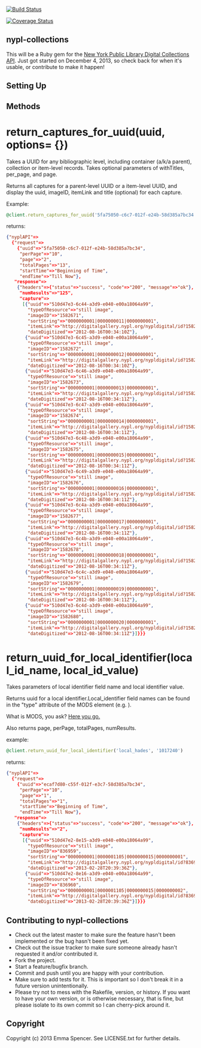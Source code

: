[![Build Status](https://travis-ci.org/enspencer/nypl-collections.png?branch=master)](https://travis-ci.org/enspencer/nypl-collections)

[![Coverage Status](https://coveralls.io/repos/enspencer/nypl-collections/badge.png)](https://coveralls.io/r/enspencer/nypl-collections)

## nypl-collections

This will be a Ruby gem for the [New York Public Library Digital Collections API](http://api.repo.nypl.org/). Just got started on December 4, 2013, so check back for when it's usable, or contribute to make it happen!

## Setting Up

## Methods

# return_captures_for_uuid(uuid, options= {})
Takes a UUID for any bibliographic level, including container (a/k/a parent), collection or item-level records. Takes optional parameters of withTitles, per_page, and page.

Returns all captures for a parent-level UUID or a item-level UUID, and display the uuid, imageID, itemLink and title (optional) for each capture.

Example:

```ruby
@client.return_captures_for_uuid('5fa75050-c6c7-012f-e24b-58d385a7bc34', per_page: '10', page: '2')
```

returns:
```json
{"nyplAPI"=>
  {"request"=>
    {"uuid"=>"5fa75050-c6c7-012f-e24b-58d385a7bc34",
     "perPage"=>"10",
     "page"=>"2",
     "totalPages"=>"13",
     "startTime"=>"Beginning of Time",
     "endTime"=>"Till Now"},
   "response"=>
    {"headers"=>{"status"=>"success", "code"=>"200", "message"=>"ok"},
     "numResults"=>"125",
     "capture"=>
      [{"uuid"=>"510d47e3-6c44-a3d9-e040-e00a18064a99",
        "typeOfResource"=>"still image",
        "imageID"=>"1582671",
        "sortString"=>"0000000001|0000000011|0000000001",
        "itemLink"=>"http://digitalgallery.nypl.org/nypldigital/id?1582671",
        "dateDigitized"=>"2012-08-16T00:34:10Z"},
       {"uuid"=>"510d47e3-6c45-a3d9-e040-e00a18064a99",
        "typeOfResource"=>"still image",
        "imageID"=>"1582672",
        "sortString"=>"0000000001|0000000012|0000000001",
        "itemLink"=>"http://digitalgallery.nypl.org/nypldigital/id?1582672",
        "dateDigitized"=>"2012-08-16T00:34:10Z"},
       {"uuid"=>"510d47e3-6c46-a3d9-e040-e00a18064a99",
        "typeOfResource"=>"still image",
        "imageID"=>"1582673",
        "sortString"=>"0000000001|0000000013|0000000001",
        "itemLink"=>"http://digitalgallery.nypl.org/nypldigital/id?1582673",
        "dateDigitized"=>"2012-08-16T00:34:11Z"},
       {"uuid"=>"510d47e3-6c47-a3d9-e040-e00a18064a99",
        "typeOfResource"=>"still image",
        "imageID"=>"1582674",
        "sortString"=>"0000000001|0000000014|0000000001",
        "itemLink"=>"http://digitalgallery.nypl.org/nypldigital/id?1582674",
        "dateDigitized"=>"2012-08-16T00:34:11Z"},
       {"uuid"=>"510d47e3-6c48-a3d9-e040-e00a18064a99",
        "typeOfResource"=>"still image",
        "imageID"=>"1582675",
        "sortString"=>"0000000001|0000000015|0000000001",
        "itemLink"=>"http://digitalgallery.nypl.org/nypldigital/id?1582675",
        "dateDigitized"=>"2012-08-16T00:34:11Z"},
       {"uuid"=>"510d47e3-6c49-a3d9-e040-e00a18064a99",
        "typeOfResource"=>"still image",
        "imageID"=>"1582676",
        "sortString"=>"0000000001|0000000016|0000000001",
        "itemLink"=>"http://digitalgallery.nypl.org/nypldigital/id?1582676",
        "dateDigitized"=>"2012-08-16T00:34:11Z"},
       {"uuid"=>"510d47e3-6c4a-a3d9-e040-e00a18064a99",
        "typeOfResource"=>"still image",
        "imageID"=>"1582677",
        "sortString"=>"0000000001|0000000017|0000000001",
        "itemLink"=>"http://digitalgallery.nypl.org/nypldigital/id?1582677",
        "dateDigitized"=>"2012-08-16T00:34:11Z"},
       {"uuid"=>"510d47e3-6c4b-a3d9-e040-e00a18064a99",
        "typeOfResource"=>"still image",
        "imageID"=>"1582678",
        "sortString"=>"0000000001|0000000018|0000000001",
        "itemLink"=>"http://digitalgallery.nypl.org/nypldigital/id?1582678",
        "dateDigitized"=>"2012-08-16T00:34:11Z"},
       {"uuid"=>"510d47e3-6c4c-a3d9-e040-e00a18064a99",
        "typeOfResource"=>"still image",
        "imageID"=>"1582679",
        "sortString"=>"0000000001|0000000019|0000000001",
        "itemLink"=>"http://digitalgallery.nypl.org/nypldigital/id?1582679",
        "dateDigitized"=>"2012-08-16T00:34:11Z"},
       {"uuid"=>"510d47e3-6c4d-a3d9-e040-e00a18064a99",
        "typeOfResource"=>"still image",
        "imageID"=>"1582680",
        "sortString"=>"0000000001|0000000020|0000000001",
        "itemLink"=>"http://digitalgallery.nypl.org/nypldigital/id?1582680",
        "dateDigitized"=>"2012-08-16T00:34:11Z"}]}}}
```
# return_uuid_for_local_identifier(local_id_name, local_id_value)

Takes parameters of local identifier field name and local identifier value.

Returns uuid for a local identifier.Local_identifier field names can be found in the "type" attribute of the MODS <identifier> element (e.g. <identifier type="local_[identifier-field-name]">).

What is MODS, you ask? [Here you go.](http://www.loc.gov/standards/mods/)

Also returns page, perPage, totalPages, numResults.

example: 
```ruby
@client.return_uuid_for_local_identifier('local_hades', '1017240')
```

returns:
```json
{"nyplAPI"=>
  {"request"=>
    {"uuid"=>"ecaf7d80-c55f-012f-e3c7-58d385a7bc34",
     "perPage"=>"10",
     "page"=>"1",
     "totalPages"=>"1",
     "startTime"=>"Beginning of Time",
     "endTime"=>"Till Now"},
   "response"=>
    {"headers"=>{"status"=>"success", "code"=>"200", "message"=>"ok"},
     "numResults"=>"2",
     "capture"=>
      [{"uuid"=>"510d47e2-8e15-a3d9-e040-e00a18064a99",
        "typeOfResource"=>"still image",
        "imageID"=>"836959",
        "sortString"=>"0000000001|0000001105|0000000015|0000000001",
        "itemLink"=>"http://digitalgallery.nypl.org/nypldigital/id?836959",
        "dateDigitized"=>"2013-02-28T20:39:36Z"},
       {"uuid"=>"510d47e2-8e16-a3d9-e040-e00a18064a99",
        "typeOfResource"=>"still image",
        "imageID"=>"836960",
        "sortString"=>"0000000001|0000001105|0000000015|0000000002",
        "itemLink"=>"http://digitalgallery.nypl.org/nypldigital/id?836960",
        "dateDigitized"=>"2013-02-28T20:39:36Z"}]}}}
```

## Contributing to nypl-collections
 
* Check out the latest master to make sure the feature hasn't been implemented or the bug hasn't been fixed yet.
* Check out the issue tracker to make sure someone already hasn't requested it and/or contributed it.
* Fork the project.
* Start a feature/bugfix branch.
* Commit and push until you are happy with your contribution.
* Make sure to add tests for it. This is important so I don't break it in a future version unintentionally.
* Please try not to mess with the Rakefile, version, or history. If you want to have your own version, or is otherwise necessary, that is fine, but please isolate to its own commit so I can cherry-pick around it.

## Copyright

Copyright (c) 2013 Emma Spencer. See LICENSE.txt for
further details.

